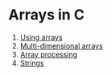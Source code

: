 # Arrays in C

1. [Using arrays](./using_arrays/main.c)
2. [Multi-dimensional arrays](./multi_dimensional_arrays/main.c)
3. [Array processing](./array_processing/main.c)
4. [Strings](./strings/main.c)
